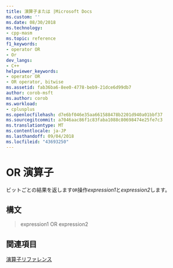 ```yaml
---
title: 演算子または |Microsoft Docs
ms.custom: ''
ms.date: 08/30/2018
ms.technology:
- cpp-masm
ms.topic: reference
f1_keywords:
- operator OR
- Or
dev_langs:
- C++
helpviewer_keywords:
- operator OR
- OR operator, bitwise
ms.assetid: fab36ba6-8ee0-4778-beb9-21dce6d99db7
author: corob-msft
ms.author: corob
ms.workload:
- cplusplus
ms.openlocfilehash: d7e6bf046e35aa661588478b2201d940a01bbf37
ms.sourcegitcommit: a7046aac86f1c83faba1088c80698474e25fe7c3
ms.translationtype: MT
ms.contentlocale: ja-JP
ms.lasthandoff: 09/04/2018
ms.locfileid: "43693250"
---
```

# <a name="operator-or"></a>OR 演算子

ビットごとの結果を返します`OR`操作*expression1*と*expression2*します。

## <a name="syntax"></a>構文

> expression1 OR expression2

## <a name="see-also"></a>関連項目

[演算子リファレンス](../../assembler/masm/operators-reference.md)<br/>